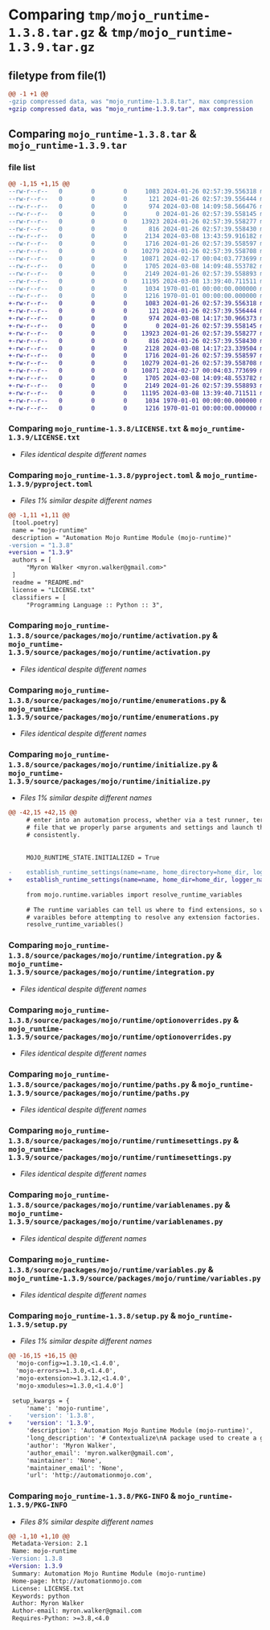 # Comparing `tmp/mojo_runtime-1.3.8.tar.gz` & `tmp/mojo_runtime-1.3.9.tar.gz`

## filetype from file(1)

```diff
@@ -1 +1 @@
-gzip compressed data, was "mojo_runtime-1.3.8.tar", max compression
+gzip compressed data, was "mojo_runtime-1.3.9.tar", max compression
```

## Comparing `mojo_runtime-1.3.8.tar` & `mojo_runtime-1.3.9.tar`

### file list

```diff
@@ -1,15 +1,15 @@
--rw-r--r--   0        0        0     1083 2024-01-26 02:57:39.556318 mojo_runtime-1.3.8/LICENSE.txt
--rw-r--r--   0        0        0      121 2024-01-26 02:57:39.556444 mojo_runtime-1.3.8/README.md
--rw-r--r--   0        0        0      974 2024-03-08 14:09:58.566476 mojo_runtime-1.3.8/pyproject.toml
--rw-r--r--   0        0        0        0 2024-01-26 02:57:39.558145 mojo_runtime-1.3.8/source/packages/mojo/runtime/__init__.py
--rw-r--r--   0        0        0    13923 2024-01-26 02:57:39.558277 mojo_runtime-1.3.8/source/packages/mojo/runtime/activation.py
--rw-r--r--   0        0        0      816 2024-01-26 02:57:39.558430 mojo_runtime-1.3.8/source/packages/mojo/runtime/enumerations.py
--rw-r--r--   0        0        0     2134 2024-03-08 13:43:59.916182 mojo_runtime-1.3.8/source/packages/mojo/runtime/initialize.py
--rw-r--r--   0        0        0     1716 2024-01-26 02:57:39.558597 mojo_runtime-1.3.8/source/packages/mojo/runtime/integration.py
--rw-r--r--   0        0        0    10279 2024-01-26 02:57:39.558708 mojo_runtime-1.3.8/source/packages/mojo/runtime/optionoverrides.py
--rw-r--r--   0        0        0    10871 2024-02-17 00:04:03.773699 mojo_runtime-1.3.8/source/packages/mojo/runtime/paths.py
--rw-r--r--   0        0        0     1705 2024-03-08 14:09:48.553782 mojo_runtime-1.3.8/source/packages/mojo/runtime/runtimesettings.py
--rw-r--r--   0        0        0     2149 2024-01-26 02:57:39.558893 mojo_runtime-1.3.8/source/packages/mojo/runtime/variablenames.py
--rw-r--r--   0        0        0    11195 2024-03-08 13:39:40.711511 mojo_runtime-1.3.8/source/packages/mojo/runtime/variables.py
--rw-r--r--   0        0        0     1034 1970-01-01 00:00:00.000000 mojo_runtime-1.3.8/setup.py
--rw-r--r--   0        0        0     1216 1970-01-01 00:00:00.000000 mojo_runtime-1.3.8/PKG-INFO
+-rw-r--r--   0        0        0     1083 2024-01-26 02:57:39.556318 mojo_runtime-1.3.9/LICENSE.txt
+-rw-r--r--   0        0        0      121 2024-01-26 02:57:39.556444 mojo_runtime-1.3.9/README.md
+-rw-r--r--   0        0        0      974 2024-03-08 14:17:30.966373 mojo_runtime-1.3.9/pyproject.toml
+-rw-r--r--   0        0        0        0 2024-01-26 02:57:39.558145 mojo_runtime-1.3.9/source/packages/mojo/runtime/__init__.py
+-rw-r--r--   0        0        0    13923 2024-01-26 02:57:39.558277 mojo_runtime-1.3.9/source/packages/mojo/runtime/activation.py
+-rw-r--r--   0        0        0      816 2024-01-26 02:57:39.558430 mojo_runtime-1.3.9/source/packages/mojo/runtime/enumerations.py
+-rw-r--r--   0        0        0     2128 2024-03-08 14:17:23.339504 mojo_runtime-1.3.9/source/packages/mojo/runtime/initialize.py
+-rw-r--r--   0        0        0     1716 2024-01-26 02:57:39.558597 mojo_runtime-1.3.9/source/packages/mojo/runtime/integration.py
+-rw-r--r--   0        0        0    10279 2024-01-26 02:57:39.558708 mojo_runtime-1.3.9/source/packages/mojo/runtime/optionoverrides.py
+-rw-r--r--   0        0        0    10871 2024-02-17 00:04:03.773699 mojo_runtime-1.3.9/source/packages/mojo/runtime/paths.py
+-rw-r--r--   0        0        0     1705 2024-03-08 14:09:48.553782 mojo_runtime-1.3.9/source/packages/mojo/runtime/runtimesettings.py
+-rw-r--r--   0        0        0     2149 2024-01-26 02:57:39.558893 mojo_runtime-1.3.9/source/packages/mojo/runtime/variablenames.py
+-rw-r--r--   0        0        0    11195 2024-03-08 13:39:40.711511 mojo_runtime-1.3.9/source/packages/mojo/runtime/variables.py
+-rw-r--r--   0        0        0     1034 1970-01-01 00:00:00.000000 mojo_runtime-1.3.9/setup.py
+-rw-r--r--   0        0        0     1216 1970-01-01 00:00:00.000000 mojo_runtime-1.3.9/PKG-INFO
```

### Comparing `mojo_runtime-1.3.8/LICENSE.txt` & `mojo_runtime-1.3.9/LICENSE.txt`

 * *Files identical despite different names*

### Comparing `mojo_runtime-1.3.8/pyproject.toml` & `mojo_runtime-1.3.9/pyproject.toml`

 * *Files 1% similar despite different names*

```diff
@@ -1,11 +1,11 @@
 [tool.poetry]
 name = "mojo-runtime"
 description = "Automation Mojo Runtime Module (mojo-runtime)"
-version = "1.3.8"
+version = "1.3.9"
 authors = [
     "Myron Walker <myron.walker@gmail.com>"
 ]
 readme = "README.md"
 license = "LICENSE.txt"
 classifiers = [
     "Programming Language :: Python :: 3",
```

### Comparing `mojo_runtime-1.3.8/source/packages/mojo/runtime/activation.py` & `mojo_runtime-1.3.9/source/packages/mojo/runtime/activation.py`

 * *Files identical despite different names*

### Comparing `mojo_runtime-1.3.8/source/packages/mojo/runtime/enumerations.py` & `mojo_runtime-1.3.9/source/packages/mojo/runtime/enumerations.py`

 * *Files identical despite different names*

### Comparing `mojo_runtime-1.3.8/source/packages/mojo/runtime/initialize.py` & `mojo_runtime-1.3.9/source/packages/mojo/runtime/initialize.py`

 * *Files 1% similar despite different names*

```diff
@@ -42,15 +42,15 @@
     # enter into an automation process, whether via a test runner, terminal, or debugging a single
     # file that we properly parse arguments and settings and launch the automation process
     # consistently.
     
 
     MOJO_RUNTIME_STATE.INITIALIZED = True
 
-    establish_runtime_settings(name=name, home_directory=home_dir, logger_name=logger_name, default_configuration=default_configuration, service_name=service_name)
+    establish_runtime_settings(name=name, home_dir=home_dir, logger_name=logger_name, default_configuration=default_configuration, service_name=service_name)
     
     from mojo.runtime.variables import resolve_runtime_variables
 
     # The runtime variables can tell us where to find extensions, so we must resolve the runtime
     # varaibles before attempting to resolve any extension factories.
     resolve_runtime_variables()
```

### Comparing `mojo_runtime-1.3.8/source/packages/mojo/runtime/integration.py` & `mojo_runtime-1.3.9/source/packages/mojo/runtime/integration.py`

 * *Files identical despite different names*

### Comparing `mojo_runtime-1.3.8/source/packages/mojo/runtime/optionoverrides.py` & `mojo_runtime-1.3.9/source/packages/mojo/runtime/optionoverrides.py`

 * *Files identical despite different names*

### Comparing `mojo_runtime-1.3.8/source/packages/mojo/runtime/paths.py` & `mojo_runtime-1.3.9/source/packages/mojo/runtime/paths.py`

 * *Files identical despite different names*

### Comparing `mojo_runtime-1.3.8/source/packages/mojo/runtime/runtimesettings.py` & `mojo_runtime-1.3.9/source/packages/mojo/runtime/runtimesettings.py`

 * *Files identical despite different names*

### Comparing `mojo_runtime-1.3.8/source/packages/mojo/runtime/variablenames.py` & `mojo_runtime-1.3.9/source/packages/mojo/runtime/variablenames.py`

 * *Files identical despite different names*

### Comparing `mojo_runtime-1.3.8/source/packages/mojo/runtime/variables.py` & `mojo_runtime-1.3.9/source/packages/mojo/runtime/variables.py`

 * *Files identical despite different names*

### Comparing `mojo_runtime-1.3.8/setup.py` & `mojo_runtime-1.3.9/setup.py`

 * *Files 1% similar despite different names*

```diff
@@ -16,15 +16,15 @@
  'mojo-config>=1.3.10,<1.4.0',
  'mojo-errors>=1.3.0,<1.4.0',
  'mojo-extension>=1.3.12,<1.4.0',
  'mojo-xmodules>=1.3.0,<1.4.0']
 
 setup_kwargs = {
     'name': 'mojo-runtime',
-    'version': '1.3.8',
+    'version': '1.3.9',
     'description': 'Automation Mojo Runtime Module (mojo-runtime)',
     'long_description': '# Contextualize\nA package used to create a global context that allows for the distribution of options and configuration.\n',
     'author': 'Myron Walker',
     'author_email': 'myron.walker@gmail.com',
     'maintainer': 'None',
     'maintainer_email': 'None',
     'url': 'http://automationmojo.com',
```

### Comparing `mojo_runtime-1.3.8/PKG-INFO` & `mojo_runtime-1.3.9/PKG-INFO`

 * *Files 8% similar despite different names*

```diff
@@ -1,10 +1,10 @@
 Metadata-Version: 2.1
 Name: mojo-runtime
-Version: 1.3.8
+Version: 1.3.9
 Summary: Automation Mojo Runtime Module (mojo-runtime)
 Home-page: http://automationmojo.com
 License: LICENSE.txt
 Keywords: python
 Author: Myron Walker
 Author-email: myron.walker@gmail.com
 Requires-Python: >=3.8,<4.0
```

